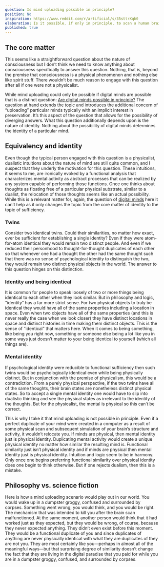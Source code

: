 ```yaml
---
question: Is mind uploading possible in principle?
position: No
inspiration: https://www.reddit.com/r/artificial/s/35sttrXqb0
elaboration: Is it possible, if only in principle, to scan a human brain and relocate its mental activity to a digital computer such that the conscious mind once “in” the brain is instead “in” the computer?
published: true
---
```

## The core matter
This seems like a straightforward question about the nature of consciousness but I don’t think we need to know anything about consciousness specifically to answer this question. Nothing, that is, beyond the premise that consciousness is a physical phenomenon and nothing else like spirit stuff. There wouldn’t be much reason to engage with this question after all if one were not a physicalist. 

While mind uploading could only be possible if digital minds are possible that is a distinct question: [Are digital minds possible in principle?](/questions/are-digital-minds-possible-in-principle) The question at hand extends the topic and introduces the additional concern of “uploading” particular minds typically with an implicit interest in preservation. It’s this aspect of the question that allows for the possibility of diverging answers. What this question additionally depends upon is the nature of identity. Nothing about the possibility of digital minds determines the identity of a particular mind.
## Equivalency and identity  
Even though the typical person engaged with this question is a physicalist, dualistic intuitions about the nature of mind are still quite common, and I suspect that they underly the motivation for this question. These intuitions, it seems to me, are ironically evoked by a functional analysis that characterizes mental activity as abstract processes that can be realized by any system capable of performing those functions. Once one thinks about thoughts as floating free of a particular physical substrate, similar to a dualist, the relocation of those thoughts seems like an actual possibility. While this is a relevant matter for, again, the question of [digital minds](/questions/are-digital-minds-possible-in-principle) here it can’t help as it only changes the topic from the core matter of identity to the topic of sufficiency. 
### Twins
Consider two identical twins. Could their similarities, no matter how exact, ever be sufficient for establishing a single identity? Even if they were atom-for-atom identical they would remain two distinct people. And even if we reduced their personhood to thought-for-thought duplicates of each other so that whenever one had a thought the other had the same thought such that there was no sense of psychological identity to distinguish the two, they would remain two distinct physical objects in the world. The answer to this question hinges on this distinction. 
### Identity and being identical
It is common for people to speak loosely of two or more things being identical to each other when they look similar. But in philosophy and logic, “identity” has a far more strict sense. For two physical objects to truly be identical they would have all of the same properties including a location in space. Even when two objects have all of the same properties (and this is never really the case when we look closer) they have distinct locations in space and distinct histories in time  making them distinct objects. This is the sense of  “identical” that matters here. When it comes to being something, like being you right now, something or someone else being a lot like you in some ways just doesn’t matter to your being identical to yourself (which all things are). 
### Mental identity 
If psychological identity were reducible to functional sufficiency then such twins would be psychologically identical even while being physically distinct. But in conjunction with the premise of physicalism, this would be a contradiction. From a purely physical perspective, if the two twins have all of the same thoughts, their brain states are nonetheless distinct physical states. So to accept a single mental identity one would have to slip into dualistic thinking and see the physical states as irrelevant to the identity of the thoughts. But for the physicalist, the mental is physical so this can’t be correct.

This is why I take it that mind uploading is not possible in principle. Even if  a perfect duplicate of your mind were created in a computer as a result of some physical scan and subsequent simulation of your brain’s structure and activity, it wouldn’t relocate you. If minds are physical, then mental identity just is physical identity. Duplicating mental activity would create a unique physical identity no matter how similar the resulting mind is. Functional similarity just isn’t physical identity and if minds are physical then mental identity just is physical identity. Intuition and logic seem to be in harmony. Only once one begins preferring functional similarity over physical identity does one begin to think otherwise. But if one rejects dualism, then this is a mistake.
## Philosophy vs. science fiction
Here is how a mind uploading scenario would play out in our world. You would wake up in a dumpster groggy, confused and surrounded by corpses. Something went wrong, you would think, and you would be right. The mechanism that was intended to kill you after the brain scan malfunctioned. At the same moment, another person would think that it had worked just as they expected, but they would be wrong, of course, because they never expected anything. They didn’t even exist before this moment. They would be a functional duplicate of you and since duplicates of anything are never physically identical with what they are duplicates of they are not you. They are most certainly like you—perhaps in almost all of the meaningful ways—but that surprising degree of similarity doesn’t change the fact that they are living in the digital paradise that you paid for while you are in a dumpster groggy, confused, and surrounded by corpses. 